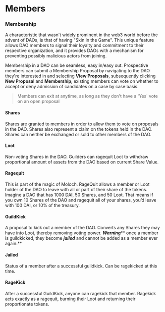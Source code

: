 # Members

### Membership

A characteristic that wasn't widely prominent in the web3 world before the advent of DAOs, is that of having "Skin in the Game". This unique feature allows DAO members to signal their loyalty and commitment to their respective organization, and it provides DAOs with a mechanism for preventing possibly malicious actors from joining.

Membership in a DAO can be seamless, easy in/easy out. Prospective members can submit a Membership Proposal by navigating to the DAO they're interested in and selecting **View Proposals**, subsequently clicking **New Proposal** and **Membership**, existing members can vote on whether to accept or deny admission of candidates on a case by case basis.

> Members can exit at anytime, as long as they don't have a 'Yes' vote on an open proposal

#### Shares <a href="shares" id="shares"></a>

Shares are granted to members in order to allow them to vote on proposals in the DAO. Shares also represent a claim on the tokens held in the DAO. Shares can neither be exchanged or sold to other members of the DAO.

#### Loot <a href="loot" id="loot"></a>

Non-voting Shares in the DAO. Guilders can ragequit Loot to withdraw proportional amount of assets from the DAO based on current Share Value.

#### Ragequit <a href="ragequit" id="ragequit"></a>

This is part of the magic of Moloch. RageQuit allows a member or Loot holder of the DAO to leave with all or part of their share of the tokens. Imagine a DAO that has 1000 DAI, 50 Shares, and 50 Loot. That means if you own 10 Shares of the DAO and ragequit all of your shares, you’d leave with 100 DAI, or 10% of the treasury.

#### GuildKick <a href="guildkick" id="guildkick"></a>

A proposal to kick out a member of the DAO. Converts any Shares they may have into Loot, thereby removing voting power. _**Warning**_** once a member is guildkicked, they become **_**jailed**_** and cannot be added as a member ever again.**

#### Jailed <a href="jailed" id="jailed"></a>

Status of a member after a successful guildkick. Can be ragekicked at this time.

#### RageKick <a href="ragekick" id="ragekick"></a>

After a successful GuildKick, anyone can ragekick that member. Ragekick acts exactly as a ragequit, burning their Loot and returning their proportionate tokens.
